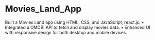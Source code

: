 # Movies_Land_App
Built a Movies Land app using HTML, CSS, and JavaScript, react.js. • Integrated a OMDBI API to fetch and display movies data. • Enhanced UI with responsive design for both desktop and mobile devices. 
